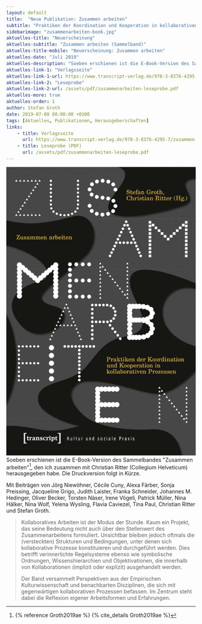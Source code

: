 ```yaml
---
layout: default
title:  "Neue Publikation: Zusammen arbeiten"
subtitle: "Praktiken der Koordination und Kooperation in kollaborativen Prozessen"
sidebarimage: "zusammenarbeiten-book.jpg"
aktuelles-title: "Neuerscheinung"
aktuelles-subtitle: "Zusammen arbeiten (Sammelband)"
aktuelles-title-mobile: "Neuerscheinung: Zusammen arbeiten"
aktuelles-date: "Juli 2019"
aktuelles-description: "Soeben erschienen ist die E-Book-Version des Sammelbandes Zusammen arbeiten, den ich zusammen mit Christian Ritter (Collegium Helveticum) herausgegeben habe. Die Druckversion folgt in Kürze."
aktuelles-link-1: "Verlagsseite"
aktuelles-link-1-url: https://www.transcript-verlag.de/978-3-8376-4295-7/zusammen-arbeiten/
aktuelles-link-2: "Leseprobe"
aktuelles-link-2-url: /assets/pdf/zusammenarbeiten-leseprobe.pdf
aktuelles-more: true
aktuelles-order: 1
author: Stefan Groth
date: 2019-07-08 08:00:00 +0100
tags: [Aktuelles, Publikationen, Herausgeberschaften]
links:
    - title: Verlagsseite
      url: https://www.transcript-verlag.de/978-3-8376-4295-7/zusammen-arbeiten/
    - title: Leseprobe (PDF)
      url: /assets/pdf/zusammenarbeiten-leseprobe.pdf
---
```

![Cover Zusammen arbeiten](/assets/img/zusammenarbeiten-book.jpg "Cover Zusammen Arbeiten") Soeben erschienen ist die E-Book-Version des Sammelbandes "Zusammen arbeiten"[^1], den ich zusammen mit Christian Ritter (Collegium Helveticum) herausgegeben habe. Die Druckversion folgt in Kürze.

Mit Beiträgen von Jörg Niewöhner, Cécile Cuny, Alexa Färber, Sonja Preissing, Jacqueline Grigo, Judith Laister, Franka Schneider, Johannes M. Hedinger, Oliver Becker, Torsten Näser, Irene Vögeli, Patrick Müller, Nina Hälker, Nina Wolf, Yelena Wysling, Flavia Caviezel, Tina Paul, Christian Ritter und Stefan Groth.

> Kollaboratives Arbeiten ist der Modus der Stunde. Kaum ein Projekt, das seine Bedeutung nicht auch über den Stellenwert des Zusammenarbeitens formuliert. Unsichtbar bleiben jedoch oftmals die (versteckten) Strukturen und Bedingungen, unter denen sich kollaborative Prozesse konstituieren und durchgeführt werden. Dies betrifft verinnerlichte Regelsysteme ebenso wie symbolische Ordnungen, Wissenshierarchien und Objektivationen, die innerhalb von Kollaborationen (implizit oder explizit) ausgehandelt werden.
>   
> Der Band versammelt Perspektiven aus der Empirischen Kulturwissenschaft und benachbarten Disziplinen, die sich mit gegenwärtigen kollaborativen Prozessen befassen. Im Zentrum steht dabei die Reflexion eigener Arbeitsformen und Erfahrungen.

[^1]: {% reference Groth2019ae %} {% cite_details Groth2019ae %}


